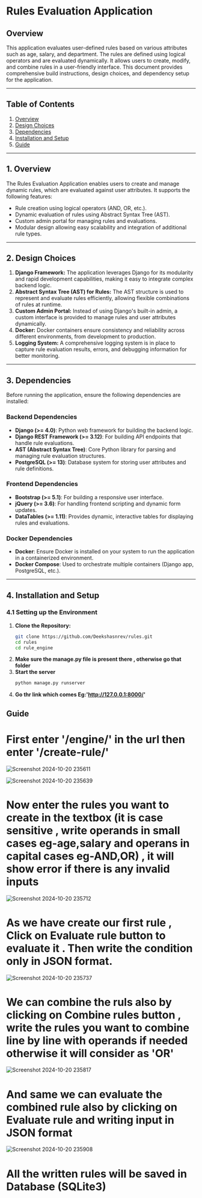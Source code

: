 # **Rules Evaluation Application**

## Overview

This application evaluates user-defined rules based on various attributes such as age, salary, and department. The rules are defined using logical operators and are evaluated dynamically. It allows users to create, modify, and combine rules in a user-friendly interface. This document provides comprehensive build instructions, design choices, and dependency setup for the application.

---

## **Table of Contents**

1. [Overview](#overview)
2. [Design Choices](#design-choices)
3. [Dependencies](#dependencies)
4. [Installation and Setup](#installation-and-setup)
5. [Guide](#Guide)
---

## **1. Overview**

The Rules Evaluation Application enables users to create and manage dynamic rules, which are evaluated against user attributes. It supports the following features:
- Rule creation using logical operators (AND, OR, etc.).
- Dynamic evaluation of rules using Abstract Syntax Tree (AST).
- Custom admin portal for managing rules and evaluations.
- Modular design allowing easy scalability and integration of additional rule types.

---

## **2. Design Choices**

1. **Django Framework:** The application leverages Django for its modularity and rapid development capabilities, making it easy to integrate complex backend logic.
2. **Abstract Syntax Tree (AST) for Rules:** The AST structure is used to represent and evaluate rules efficiently, allowing flexible combinations of rules at runtime.
3. **Custom Admin Portal:** Instead of using Django's built-in admin, a custom interface is provided to manage rules and user attributes dynamically.
4. **Docker:** Docker containers ensure consistency and reliability across different environments, from development to production.
5. **Logging System:** A comprehensive logging system is in place to capture rule evaluation results, errors, and debugging information for better monitoring.

---

## **3. Dependencies**

Before running the application, ensure the following dependencies are installed:

### **Backend Dependencies**

- **Django (>= 4.0)**: Python web framework for building the backend logic.
- **Django REST Framework (>= 3.12)**: For building API endpoints that handle rule evaluations.
- **AST (Abstract Syntax Tree)**: Core Python library for parsing and managing rule evaluation structures.
- **PostgreSQL (>= 13)**: Database system for storing user attributes and rule definitions.

### **Frontend Dependencies**

- **Bootstrap (>= 5.1)**: For building a responsive user interface.
- **jQuery (>= 3.6)**: For handling frontend scripting and dynamic form updates.
- **DataTables (>= 1.11)**: Provides dynamic, interactive tables for displaying rules and evaluations.

### **Docker Dependencies**

- **Docker**: Ensure Docker is installed on your system to run the application in a containerized environment.
- **Docker Compose**: Used to orchestrate multiple containers (Django app, PostgreSQL, etc.).

---

## **4. Installation and Setup**

### **4.1 Setting up the Environment**

1. **Clone the Repository:**
   ```bash
   git clone https://github.com/Deekshasnrev/rules.git
   cd rules
   cd rule_engine

2.  **Make sure the manage.py file is present there , otherwise go that folder**
3.  **Start the server**
    ```bash
    python manage.py runserver
 4. **Go thr link which comes Eg:'http://127.0.0.1:8000/'**

## Guide

# First enter '/engine/' in the url then enter '/create-rule/'

![Screenshot 2024-10-20 235611](https://github.com/user-attachments/assets/06f632cd-bb19-4720-842f-e2fb101d008c)


![Screenshot 2024-10-20 235639](https://github.com/user-attachments/assets/b838f085-b962-4249-b73d-782577c55997)


# Now enter the rules you want to create in the textbox (it is case sensitive , write operands in small cases eg-age,salary and operans in capital cases eg-AND,OR) , it will show error if there is any invalid inputs

![Screenshot 2024-10-20 235712](https://github.com/user-attachments/assets/04ed4853-712a-41a5-bb6e-8840a3267cb3)

# As we have create our first rule , Click on Evaluate rule button to evaluate it . Then write the condition only in JSON format.

![Screenshot 2024-10-20 235737](https://github.com/user-attachments/assets/8940552c-d049-435c-9a95-128bd98d8757)

# We can combine the ruls also by clicking on Combine rules button , write the rules you want to combine line by line with operands if needed otherwise it will consider as 'OR'

![Screenshot 2024-10-20 235817](https://github.com/user-attachments/assets/0dc54fc0-a3ff-4c11-b9ee-4eb8a21de363)

# And same we can evaluate the combined rule also by clicking on Evaluate rule and writing input in JSON format 

![Screenshot 2024-10-20 235908](https://github.com/user-attachments/assets/e120e57f-a85f-495d-a439-755d68f1a8aa)


# All the written rules will be saved in Database (SQLite3)


